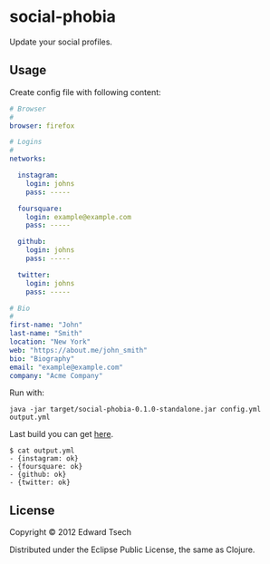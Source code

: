 # social-phobia

Update your social profiles.

## Usage

Create config file with following content:

``` yaml
# Browser
#
browser: firefox

# Logins
#
networks:

  instagram:
    login: johns
    pass: -----

  foursquare:
    login: example@example.com
    pass: -----

  github:
    login: johns
    pass: -----

  twitter:
    login: johns
    pass: -----

# Bio
#
first-name: "John"
last-name: "Smith"
location: "New York"
web: "https://about.me/john_smith"
bio: "Biography"
email: "example@example.com"
company: "Acme Company"
```

Run with:

`java -jar target/social-phobia-0.1.0-standalone.jar config.yml output.yml`

Last build you can get [here](https://dl.dropbox.com/u/2428018/social-phobia-0.1.0-standalone.jar).

```
$ cat output.yml
- {instagram: ok}
- {foursquare: ok}
- {github: ok}
- {twitter: ok}
```

## License

Copyright © 2012 Edward Tsech

Distributed under the Eclipse Public License, the same as Clojure.

